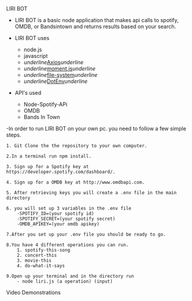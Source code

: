 LIRI BOT

- LIRI BOT is a basic node application that makes api calls to spotify, OMDB, or Bandsintown and returns results based on your search.

- LIRI BOT uses
    - node.js
    - javascript
    - *underline*[Axios](https://www.npmjs.com/package/axios)*underline*
    - *underline*[moment.js](https://momentjs.com/)*underline*
    - *underline*[file-system](https://www.npmjs.com/package/file-system)*underline*
    - *underline*[DotEnv](https://www.npmjs.com/package/dotenv)*underline*

- API's used
    - Node-Spotify-APi
    - OMDB
    - Bands In Town

-In order to run LIRI BOT on your own pc. you need to follow a few simple steps.

    1. Git Clone the the repository to your own computer.

    2.In a terminal run npm install.

    3. Sign up for a Spotify key at https://developer.spotify.com/dashboard/.

    4. Sign up for a OMDB key at http://www.omdbapi.com.

    5. After retrieving keys you will create a .env file in the main directory

    6. you will set up 3 variables in the .env file
        -SPOTIFY_ID=(your spotify id)
        -SPOTIFY_SECRET=(your spotify secret)
        -OMDB_APIKEY=(your omdb apikey)

    7.After you set up your .env file you should be ready to go.

    8.You have 4 different operations you can run.
        1. spotify-this-song
        2. concert-this
        3. movie-this
        4. do-what-it-says

    9.Open up your terminal and in the directory run 
        - node liri.js (a operation) (input)

Video Demonstrations